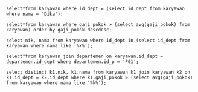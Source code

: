 

`select*from karyawan where id_dept = (select id_dept from karyawan where nama = 'Dika');`

`select*from karyawan where gaji_pokok > (select avg(gaji_pokok) from karyawan) order by gaji_pokok descdesc;`

`select nik, nama from karyawan where id_dept in (select id_dept from karyawan where nama like '%k%');`

`select*from karyawan join departemen on karyawan.id_dept = departemen.id_dept where departemen.id_p = 'P01';`

`select distinct k1.nik, k1.nama from karyawan k1 join karyawan k2 on k1.id_dept = k2.id_dept where k1.gaji_pokok > (select avg(gaji_pokok) from karyawan where nama like '%k%');`